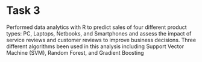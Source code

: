 # Task 3
Performed data analytics with R to predict sales of four different product types: PC, Laptops, Netbooks, and Smartphones and assess the impact of service reviews and customer reviews to improve business decisions. Three different algorithms been used in this analysis including Support Vector Machine (SVM), Random Forest, and Gradient Boosting
